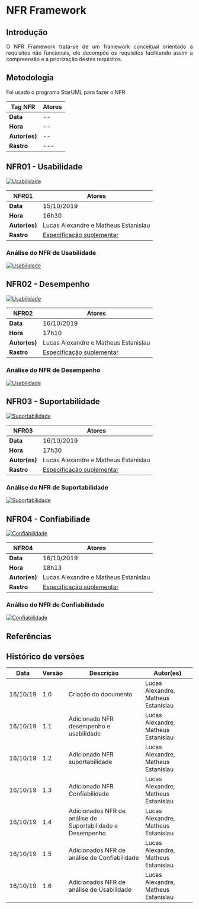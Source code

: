 # NFR Framework

## Introdução 

<p align="justify">
O NFR Framework trata-se de um framework conceitual orientado a requisitos não funcionais, ele decompõe os requisitos facilitando assim a compreensão e a priorização destes requisitos.


## Metodologia

Foi usado o programa StarUML para fazer o NFR

| Tag NFR | Atores |  
|--|--|
|**Data**| -- |
|**Hora**| -- |
|**Autor(es)**| -- |
|**Rastro**| --- |

## NFR01 - Usabilidade
[![Usabilidade](img/NFR-USABILIDADE-REQUISITOS.jpg)](img/NFR-USABILIDADE-REQUISITOS.jpg)


| NFR01 | Atores |  
|--|--|
|**Data**| 15/10/2019 |
|**Hora**| 16h30 |
|**Autor(es)**| Lucas Alexandre e Matheus Estanislau |
|**Rastro**| [Especificação suplementar](./EspSuplementar.md/#.4-Usabilidades)|

### Análise do NFR de Usabilidade

[![Usabilidade](img/NFR-ANALISE-USABILIDADEV1-REQUISITOS.jpg)](img/NFR-ANALISE-USABILIDADEV1-REQUISITOS)


## NFR02 - Desempenho

[![Usabilidade](img/NFR-DESEMPENHO-REQUISITOS.jpg)](img/NFR-DESEMPENHO-REQUISITOS.jpg)


| NFR02 | Atores |  
|--|--|
|**Data**| 16/10/2019 |
|**Hora**| 17h10 |
|**Autor(es)**| Lucas Alexandre e Matheus Estanislau |
|**Rastro**| [Especificação suplementar](./EspSuplementar.md/#7-desempenho)|

### Análise do NFR de Desempenho

[![Usabilidade](img/NFR-ANALISE-DESEMPENHO-REQUISITOS.jpg)](NFR-ANALISE-DESEMPENHO-REQUISITOS.jpg)

## NFR03 - Suportabilidade

[![Suportabilidade](img/NFR-SUPORTABILIDADEV1-REQUISITOS.jpg)](img/NFR-SUPORTABILIDADEV1-REQUISITOS.jpg)


| NFR03| Atores |  
|--|--|
|**Data**| 16/10/2019 |
|**Hora**| 17h30 |
|**Autor(es)**| Lucas Alexandre e Matheus Estanislau |
|**Rastro**| [Especificação suplementar](./EspSuplementar.md/#6-suportabilidade) |

### Análise do NFR de Suportabilidade

[![Suportabilidade](img/NFR-ANALISE-SUPORTABILIDADE-REQUISITOS.jpg)](img/NFR-ANALISE-SUPORTABILIDADE-REQUISITOS.jpg)

## NFR04 - Confiabiliade

[![Confiabilidade](img/NFR-CONFIABILIADEV1-REQUISITOS.jpg)](img/NFR-CONFIABILIADEV1-REQUISITOS.jpg)


| NFR04| Atores |  
|--|--|
|**Data**| 16/10/2019 |
|**Hora**| 18h13 |
|**Autor(es)**| Lucas Alexandre e Matheus Estanislau |
|**Rastro**| [Especificação suplementar](./EspSuplementar.md/#5-confiabilidade) |

### Análise do NFR de Confiabilidade

[![Confiabilidade](img/NFR-ANALISE-CONFIABILIDADEV1-REQUISITOS.jpg)](img/FR-ANALISE-CONFIABILIDADEV1-REQUISITOS.jpg)



## Referências


## Histórico de versões

|Data|Versão|Descrição|Autor(es)|
|----|------|---------|---------|
|16/10/19|1.0|Criação do documento|Lucas Alexandre, Matheus Estanislau|
|16/10/19|1.1| Adicionado NFR desempenho e usabilidade| Lucas Alexandre, Matheus Estanislau|
|16/10/19|1.2| Adicionado NFR suportabilidade| Lucas Alexandre, Matheus Estanislau|
|16/10/19|1.3| Adicionado NFR Confiabilidade| Lucas Alexandre, Matheus Estanislau|
|16/10/19|1.4| Adicionados NFR de análise de Suportabilidade e Desempenho| Lucas Alexandre, Matheus Estanislau|
|16/10/19|1.5| Adicionados NFR de análise de Confiabilidade| Lucas Alexandre, Matheus Estanislau|
|16/10/19|1.6| Adicionados NFR de análise de Usabilidade| Lucas Alexandre, Matheus Estanislau|

